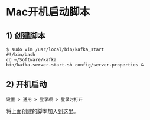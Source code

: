 # Mac开机启动脚本
## 1) 创建脚本
```shell
$ sudo vim /usr/local/bin/kafka_start
#!/bin/bash
cd ~/Software/kafka
bin/kafka-server-start.sh config/server.properties & 
```

## 2) 开机启动
`设置 > 通用 > 登录项 > 登录时打开`

将上面创建的脚本加入到这里。